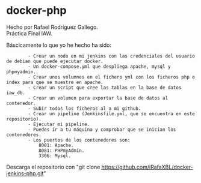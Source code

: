 # docker-php

Hecho por Rafael Rodríguez Gallego.  
Práctica Final IAW.  

Báscicamente lo que yo he hecho ha sido:  

            - Crear un nodo en mi jenkins con las credenciales del usuario de debian que puede ejecutar docker.    
            - Un docker-compose.yml que despliega apache, mysql y phpmyadmin.  
            - Crear unos vólumnes en el fichero yml con los ficheros php e index para que se muestre en apache.  
            - Crear un script que cree las tablas en la base de datos iaw_db.  
            - Crear un volumen para exportar la base de datos al contenedor.  
            - Subir todos los ficheros al a mi github.
            - Crear un pipeline (Jenkinsfile.yml, que se encuentra en este repositorio).  
            - Ejecutar mi pipeline.  
            - Puedes ir a tu máquina y comprobar que se inician los contenedores.  
            - Los puertos de los contenedores son:  
                8001: Apache.  
                8081: PHPmyAdmin.  
                3306: Mysql.  
               
Descarga el repositorio con "git clone https://github.com/iRafaXBL/docker-jenkins-php.git"  

